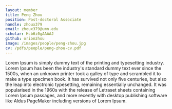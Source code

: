 ```yaml
---
layout: member
title: Peng Zhou
position: Post-doctoral Associate
handle: zhoux379
email: zhoux379@umn.edu
scholar: Hcb6i0gAAAAJ
github: orionzhou
image: /images/people/peng-zhou.jpg
cv: /pdfs/people/peng-zhou-cv.pdf
---
```


Lorem Ipsum is simply dummy text of the printing and typesetting industry. Lorem Ipsum has been the industry's standard dummy text ever since the 1500s, when an unknown printer took a galley of type and scrambled it to make a type specimen book. It has survived not only five centuries, but also the leap into electronic typesetting, remaining essentially unchanged. It was popularised in the 1960s with the release of Letraset sheets containing Lorem Ipsum passages, and more recently with desktop publishing software like Aldus PageMaker including versions of Lorem Ipsum.